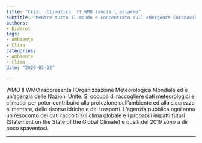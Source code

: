 ```yaml
---
title: "Crisi  Climatica  Il WMO lancia l allarme"
subtitle: "Mentre tutto il mondo e concentrato sull emergenza Coronavirus una pubblicazione del WMO ha attirato l attenzione di Diderot"
authors:
- Diderot
tags:
- Ambiente
- Clima
categories:
- Ambiente
- Clima
date: "2020-03-23"

---
```



WMO
Il WMO rappresenta l’Organizzazione Meteorologica Mondiale ed è un’agenzia delle Nazioni Unite.
Si occupa di raccogliere dati meteorologici e climatici per poter contribuire alla protezione dell’ambiente ed alla sicurezza alimentare, delle risorse idriche e dei trasporti.
L’agenzia pubblica ogni anno un resoconto dei dati raccolti sul clima globale e i probabili impatti futuri (Statement on the State of the Global Climate) e quelli del 2019 sono a dir poco spaventosi.

---
